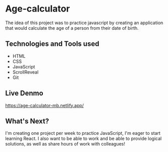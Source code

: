 # Age-calculator

The idea of this project was to practice javascript by creating an application that would calculate the age of a person from their date of birth.

## Technologies and Tools used
- HTML
- CSS
- JavaScript
- ScrollReveal
- Git

## Live Denmo
https://age-calculator-mb.netlify.app/

## What's Next?

I'm creating one project per week to practice JavaScript, I'm eager to start learning React.
I also want to be able to work and be able to provide logical solutions, as well as share hours of work with colleagues!

